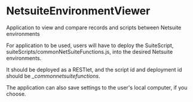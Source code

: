 # NetsuiteEnvironmentViewer
Application to view and compare records and scripts between Netsuite environments

For application to be used, users will have to deploy the SuiteScript, suiteScripts/commonNetSuiteFunctions.js, into the desired Netsuite environments.

It should be deployed as a RESTlet, and the script id and deployment id should be *_commonnetsuitefunctions*.

The application can also save settings to the user's local computer, if you choose.
